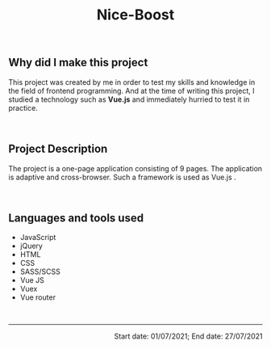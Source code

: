<h1 align="center">Nice-Boost</h1>
<br>
<h2>Why did I make this project</h2>
<p>This project was created by me in order to test my skills and knowledge in the field of frontend programming. And at the time of writing this project, I studied a technology such as <b>Vue.js</b> and immediately hurried to test it in practice. </p>
<br>
<h2>Project Description</h2>
<p>The project is a one-page application consisting of 9 pages. The application is adaptive and cross-browser. Such a framework is used as Vue.js .</p>
<br>
<h2>Languages and tools used</h2>
<ul>
  <li> JavaScript </li>
  <li> jQuery</li>
  <li> HTML</li>
  <li> CSS</li>
  <li> SASS/SCSS</li>
  <li> Vue JS</li>
  <li> Vuex</li>
  <li> Vue router</li>
</ul>
<br><hr>
<p align="right">Start date: 01/07/2021; End date: 27/07/2021</p>
